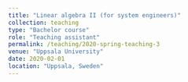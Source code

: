 ```yaml
---
title: "Linear algebra II (for system engineers)"
collection: teaching
type: "Bachelor course"
role: "Teaching assistant"
permalink: /teaching/2020-spring-teaching-3
venue: "Uppsala University"
date: 2020-02-01
location: "Uppsala, Sweden"
---
```

